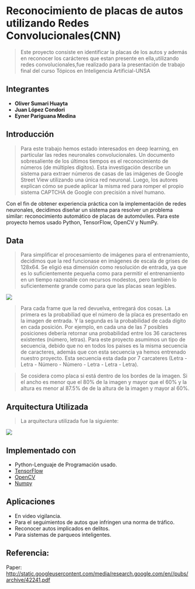 # Reconocimiento de placas de autos utilizando Redes Convolucionales(CNN)
> Este proyecto consiste en identificar la placas de los autos y además en reconocer los carácteres que estan presente en ella,utilizando 
redes convolucionales,fue realizado para la presentación de trabajo final del curso Tópicos en Inteligencia Artificial-UNSA



## Integrantes
* **Oliver Sumari Huayta**
* **Juan López Condori**
* **Eyner Pariguana Medina**


## Introducción
> Para este trabajo hemos estado interesados en deep learning, en particular las redes neuronales convolucionales. Un documento sobresaliente de los últimos tiempos es el reconocimiento de números (de múltiples dígitos). Esta investigación describe un sistema para extraer números de casas de las imágenes de Google Street View utilizando una única red neuronal. Luego, los autores explican cómo se puede aplicar la misma red para romper el propio sistema CAPTCHA de Google con precisión a nivel humano.

Con el fin de obtener experiencia práctica con la implementación de redes neuronales, decidimos diseñar un sistema para resolver un problema similar: reconocimiento automático de placas de automóviles. Para este proyecto hemos usado Python, TensorFlow, OpenCV y NumPy.

## Data

> Para simplificar el procesamiento de imágenes para el entrenamiento, decidimos que la red funcionase en imágenes de escala de grises de 128x64. Se eligió esa dimensión como resolución de entrada, ya que es lo suficientemente pequeña como para permitir el entrenamiento en un tiempo razonable con recursos modestos, pero también lo suficientemente grande como para que las placas sean legibles.

![](https://matthewearl.github.io/assets/cnn-anpr/window-example.jpg)

> Para cada frame que la red devuelva, entregará dos cosas. La primera es la probabiliad que el número de la placa es presentado en la imagen de entrada. Y la segunda es la probabilidad de cada dígito en cada posición. Por ejemplo, en cada una de las 7 posibles posiciones debería retornar una probabilidad entre los 36 caracteres existentes (número, letras). Para este proyecto asumimos un tipo de secuencia, debido que no en todos los paises es la misma secuencia de caracteres, además que con esta secuencia ya hemos entrenado nuestro proyecto. Esta secuencia esta dada por 7 carcateres (Letra - Letra - Número - Número - Letra - Letra - Letra).

> Se cosidera como placa si está dentro de los bordes de la imagen. Si el ancho es menor que el 80% de la imagen y mayor que el 60% y la altura es menor al 87.5% de de la altura de la imagen y mayor al 60%.  


## Arquitectura Utilizada
> La arquitectura utilizada fue la siguiente:

![](https://matthewearl.github.io/assets/cnn-anpr/topology.svg)

## Implementado con
* Python-Lenguaje de Programación usado.
* [TensorFlow](https://www.tensorflow.org/) 
* [OpenCV](http://opencv.org/) 
* [Numpy](http://www.numpy.org/) 


## Aplicaciones 

  * En video vigilancia.
  * Para el seguimientos de autos que infringen una norma de tráfico.
  * Reconocer autos implicados en delitos.
  * Para sistemas de parqueos inteligentes.

## Referencia:
Paper: http://static.googleusercontent.com/media/research.google.com/en//pubs/archive/42241.pdf
